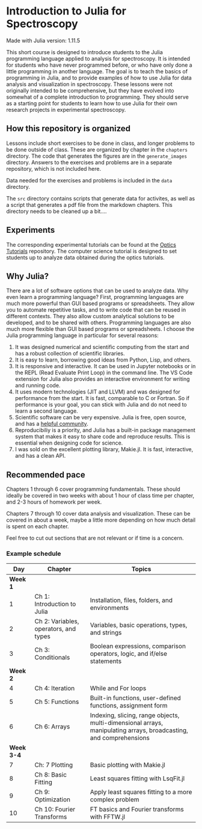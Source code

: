 # Introduction to Julia for Spectroscopy

Made with Julia version: 1.11.5

This short course is designed to introduce students to the Julia programming language applied to analysis for spectroscopy.
It is intended for students who have never programmed before, or who have only done a little programming in another language.
The goal is to teach the basics of programming in Julia, and to provide examples of how to use Julia for data analysis and visualization in spectroscopy.
These lessons were not originally intended to be comprehensive, but they have evolved into somewhat of a complete introduction to programming.
They should serve as a starting point for students to learn how to use Julia for their own research projects in experimental spectroscopy.


## How this repository is organized
Lessons include short exercises to be done in class, and longer problems to be done outside of class.
These are organized by chapter in the `chapters` directory.
The code that generates the figures are in the `generate_images` directory.
Answers to the exercises and problems are in a separate repository, which is not included here.

Data needed for the exercises and problems is included in the `data` directory.

The `src` directory contains scripts that generate data for activites, as well as a script that generates a pdf file from the markdown chapters.
This directory needs to be cleaned up a bit....


## Experiments
The corresponding experimental tutorials can be found at the [Optics Tutorials](https://github.com/garrekstemo/Optics-Tutorials) repository.
The computer science tutorial is designed to set students up to analyze data obtained during the optics tutorials.


## Why Julia?
There are a lot of software options that can be used to analyze data.
Why even learn a programming language?
First, programming languages are much more powerful than GUI based programs or spreadsheets.
They allow you to automate repetitive tasks, and to write code that can be reused in different contexts.
They also allow custom analytical solutions to be developed, and to be shared with others.
Programming languages are also much more flexible than GUI based programs or spreadsheets.
I choose the Julia programming language in particular for several reasons:

1. It was designed numerical and scientific computing from the start and has a robust collection of scientific libraries.
2. It is easy to learn, borrowing good ideas from Python, Lisp, and others.
3. It is responsive and interactive. It can be used in Jupyter notebooks or in the REPL (Read Evaluate Print Loop) in the command line. The VS Code extension for Julia also provides an interactive environment for writing and running code.
4. It uses modern technologies (JIT and LLVM) and was designed for performance from the start. It is fast, comparable to C or Fortran. So if performance is your goal, you can stick with Julia and do not need to learn a second language.
5. Scientific software can be very expensive. Julia is free, open source, and has a [helpful community](https://discourse.julialang.org).
6. Reproducibiliy is a priority, and Julia has a built-in package management system that makes it easy to share code and reproduce results. This is essential when designing code for science.
7. I was sold on the excellent plotting library, Makie.jl. It is fast, interactive, and has a clean API.


## Recommended pace

Chapters 1 through 6 cover programming fundamentals.
These should ideally be covered in two weeks with about 1 hour of class time per chapter, and 2-3 hours of homework per week.

Chapters 7 through 10 cover data analysis and visualization.
These can be covered in about a week, maybe a little more depending on how much detail is spent on each chapter.

Feel free to cut out sections that are not relevant or if time is a concern.

### Example schedule
| Day | Chapter | Topics |
|-----|-------|-------|
| **Week 1**
| 1   | Ch 1: Introduction to Julia | Installation, files, folders, and environments  |
| 2   | Ch 2: Variables, operators, and types | Variables, basic operations, types, and strings |
| 3   | Ch 3: Conditionals | Boolean expressions, comparison operators, logic, and if/else statements |
| **Week 2**
| 4   | Ch 4: Iteration | While and For loops |
| 5   | Ch 5: Functions | Built-in functions, user-defined functions, assignment form |
| 6   | Ch 6: Arrays | Indexing, slicing, range objects, multi-dimensional arrays, manipulating arrays, broadcasting, and comprehensions |
| **Week 3-4** 
| 7   | Ch: 7 Plotting | Basic plotting with Makie.jl |
| 8   | Ch 8: Basic Fitting | Least squares fitting with LsqFit.jl |
| 9   | Ch 9: Optimization | Apply least squares fitting to a more complex problem |
| 10  | Ch 10: Fourier Transforms | FT basics and Fourier transforms with FFTW.jl |
